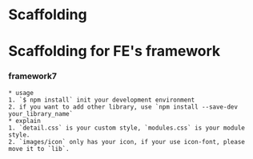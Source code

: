 # Scaffolding
Scaffolding for FE's framework
===
### framework7
    * usage
	1. `$ npm install` init your development environment
	2. if you want to add other library, use `npm install --save-dev your_library_name`
	* explain
	1. `detail.css` is your custom style, `modules.css` is your module style.
	2. `images/icon` only has your icon, if your use icon-font, please move it to `lib`.
